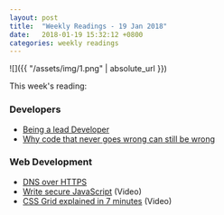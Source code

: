 ```yaml
---
layout: post
title:  "Weekly Readings - 19 Jan 2018"
date:   2018-01-19 15:32:12 +0800
categories: weekly readings
---
```


  ![]({{ "/assets/img/1.png" | absolute_url }})

This week's reading:

### Developers
* [Being a lead Developer][Being a lead Developer]
* [Why code that never goes wrong can still be wrong][Why code that never goes wrong can still be wrong]

### Web Development

* [DNS over HTTPS][DNS over HTTPS]
* [Write secure JavaScript][Write secure JavaScript] (Video)
* [CSS Grid explained in 7 minutes][CSS Grid explained in 7 minutes] (Video)

[Being a lead Developer]:https://exceptionnotfound.net/being-a-better-lead-developer/
[Why code that never goes wrong can still be wrong]:http://www.pathsensitive.com/2018/01/the-three-levels-of-software-why-code.html
[DNS over HTTPS]:https://github.com/curl/curl/wiki/DNS-over-HTTPS
[Write secure JavaScript]:https://www.youtube.com/watch?v=lNk9Ami4Zls
[CSS Grid explained in 7 minutes]:https://www.youtube.com/watch?v=ojKbYz0iKQE
